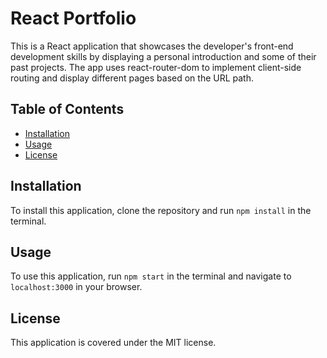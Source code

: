 # React Portfolio

This is a React application that showcases the developer's front-end development skills by displaying a personal introduction and some of their past projects. The app uses react-router-dom to implement client-side routing and display different pages based on the URL path.

## Table of Contents
- [Installation](#installation)
- [Usage](#usage)
- [License](#license)

## Installation
To install this application, clone the repository and run `npm install` in the terminal.

## Usage
To use this application, run `npm start` in the terminal and navigate to `localhost:3000` in your browser.

## License
This application is covered under the MIT license.